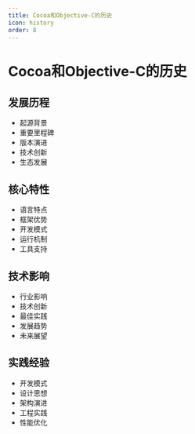 ```yaml
---
title: Cocoa和Objective-C的历史
icon: history
order: 8
---
```


# Cocoa和Objective-C的历史

## 发展历程
- 起源背景
- 重要里程碑
- 版本演进
- 技术创新
- 生态发展

## 核心特性
- 语言特点
- 框架优势
- 开发模式
- 运行机制
- 工具支持

## 技术影响
- 行业影响
- 技术创新
- 最佳实践
- 发展趋势
- 未来展望

## 实践经验
- 开发模式
- 设计思想
- 架构演进
- 工程实践
- 性能优化

